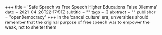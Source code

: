 +++
title = 'Safe Speech vs Free Speech Higher Educations False Dilemma'
date = 2021-04-26T22:17:51Z
subtitle = ""
tags = []
abstract = ""
publisher = "openDemocracy"
+++
In the ‘cancel culture’ era, universities should remember that the original purpose of free speech was to empower the weak, not to shelter them 

